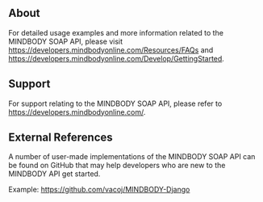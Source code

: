 ## About
For detailed usage examples and more information related to the MINDBODY SOAP API, please visit https://developers.mindbodyonline.com/Resources/FAQs and https://developers.mindbodyonline.com/Develop/GettingStarted.

## Support
For support relating to the MINDBODY SOAP API, please refer to https://developers.mindbodyonline.com/.

## External References
A number of user-made implementations of the MINDBODY SOAP API can be found on GitHub that may help developers who are new to the MINDBODY API get started.

Example: https://github.com/vacoj/MINDBODY-Django

